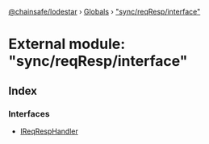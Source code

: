 [@chainsafe/lodestar](../README.md) › [Globals](../globals.md) › ["sync/reqResp/interface"](_sync_reqresp_interface_.md)

# External module: "sync/reqResp/interface"

## Index

### Interfaces

* [IReqRespHandler](../interfaces/_sync_reqresp_interface_.ireqresphandler.md)
